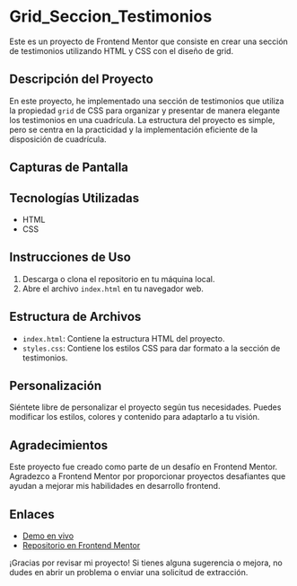 # Grid_Seccion_Testimonios
Este es un proyecto de Frontend Mentor que consiste en crear una sección de testimonios utilizando HTML y CSS con el diseño de grid.

## Descripción del Proyecto

En este proyecto, he implementado una sección de testimonios que utiliza la propiedad `grid` de CSS para organizar y presentar de manera elegante los testimonios en una cuadrícula. La estructura del proyecto es simple, pero se centra en la practicidad y la implementación eficiente de la disposición de cuadrícula.

## Capturas de Pantalla



## Tecnologías Utilizadas

- HTML
- CSS

## Instrucciones de Uso

1. Descarga o clona el repositorio en tu máquina local.
2. Abre el archivo `index.html` en tu navegador web.

## Estructura de Archivos

- `index.html`: Contiene la estructura HTML del proyecto.
- `styles.css`: Contiene los estilos CSS para dar formato a la sección de testimonios.

## Personalización

Siéntete libre de personalizar el proyecto según tus necesidades. Puedes modificar los estilos, colores y contenido para adaptarlo a tu visión.

## Agradecimientos

Este proyecto fue creado como parte de un desafío en Frontend Mentor. Agradezco a Frontend Mentor por proporcionar proyectos desafiantes que ayudan a mejorar mis habilidades en desarrollo frontend.

## Enlaces

- [Demo en vivo](enlace/a/la/demo)
- [Repositorio en Frontend Mentor](enlace/al/repositorio)

¡Gracias por revisar mi proyecto! Si tienes alguna sugerencia o mejora, no dudes en abrir un problema o enviar una solicitud de extracción.
